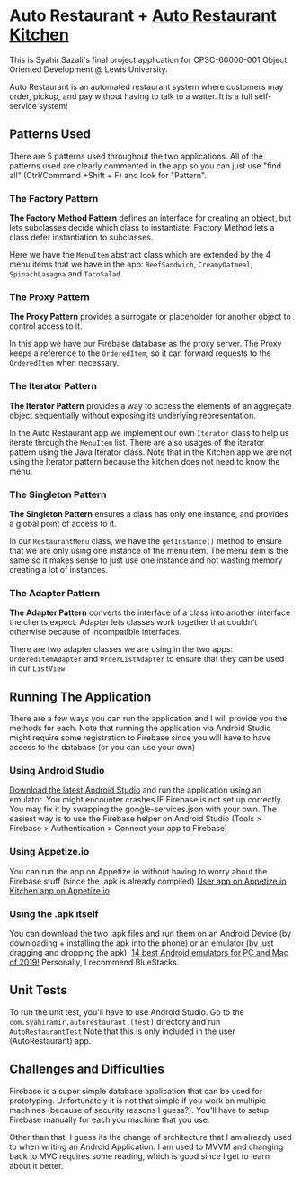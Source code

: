 # Auto Restaurant + [Auto Restaurant Kitchen](https://github.com/syaheer/AutoRestaurantKitchen)

This is Syahir Sazali's final project application for CPSC-60000-001 Object Oriented Development @ Lewis University.

Auto Restaurant is an automated restaurant system where customers may order, pickup, and pay without having to talk to a waiter.
It is a full self-service system!

## Patterns Used

There are 5 patterns used throughout the two applications. All of the patterns used are clearly commented in the app so you
can just use "find all" (Ctrl/Command +Shift + F) and look for "Pattern".

### The Factory Pattern

**The Factory Method Pattern** defines an interface for creating an object, but lets subclasses decide which class to instantiate. 
Factory Method lets a class defer instantiation to subclasses.

Here we have the `MenuItem` abstract class which are extended by the 4 menu items that we have in the app: `BeefSandwich`,
`CreamyOatmeal`, `SpinachLasagna` and `TacoSalad`.

### The Proxy Pattern

**The Proxy Pattern** provides a surrogate or placeholder for another object to control access to it.

In this app we have our Firebase database as the proxy server. The Proxy keeps a reference to the
`OrderedItem`, so it can forward requests to the `OrderedItem` when necessary.

### The Iterator Pattern

**The Iterator Pattern** provides a way to access the elements of an aggregate object sequentially without exposing its underlying
representation.

In the Auto Restaurant app we implement our own `Iterator` class to help us iterate through the `MenuItem` list. There are also
usages of the iterator pattern using the Java Iterator class. Note that in the Kitchen app we are not using the Iterator pattern
because the kitchen does not need to know the menu.

### The Singleton Pattern

**The Singleton Pattern** ensures a class has only one instance, and provides a global point of access to it.

In our `RestaurantMenu` class, we have the `getInstance()` method to ensure that we are only using one instance of the menu item.
The menu item is the same so it makes sense to just use one instance and not wasting memory creating a lot of instances.

### The Adapter Pattern

**The Adapter Pattern** converts the interface of a class into another interface the clients expect. Adapter lets
classes work together that couldn’t otherwise because of incompatible interfaces.

There are two adapter classes we are using in the two apps: `OrderedItemAdapter` and `OrderListAdapter` to ensure that they can be
used in our `ListView`.

## Running The Application

There are a few ways you can run the application and I will provide you the methods for each. Note that running the application
via Android Studio might require some registration to Firebase since you will have to have access to the database (or you can use your own)

### Using Android Studio

[Download the latest Android Studio](https://developer.android.com/studio) and run the application using an emulator. You might
encounter crashes IF Firebase is not set up correctly. You may fix it by swapping the google-services.json with your own.
The easiest way is to use the Firebase helper on Android Studio (Tools > Firebase > Authentication > Connect your app to Firebase)

### Using Appetize.io

You can run the app on Appetize.io without having to worry about the Firebase stuff (since the .apk is already compiled)
[User app on Appetize.io](https://appetize.io/app/b7b8q08cdkcmjxtpbgj15g6ac8?device=nexus5&scale=75&orientation=portrait&osVersion=8.1)
[Kitchen app on Appetize.io](https://appetize.io/app/96pag5x3eeg1guebcm4rgn5gb4?device=nexus5&scale=75&orientation=portrait&osVersion=8.1)

### Using the .apk itself

You can download the two .apk files and run them on an Android Device (by downloading + installing the apk into the phone) or an emulator (by just dragging and dropping the apk).
[14 best Android emulators for PC and Mac of 2019!](https://www.androidauthority.com/best-android-emulators-for-pc-655308/)
Personally, I recommend BlueStacks.

## Unit Tests

To run the unit test, you'll have to use Android Studio. Go to the `com.syahiramir.autorestaurant (test)` directory and run `AutoRestaurantTest`
Note that this is only included in the user (AutoRestaurant) app.

## Challenges and Difficulties

Firebase is a super simple database application that can be used for prototyping. Unfortunately it is not that simple if you work
on multiple machines (because of security reasons I guess?). You'll have to setup Firebase manually for each you machine that you use.

Other than that, I guess its the change of architecture that I am already used to when writing an Android Application.
I am used to MVVM and changing back to MVC requires some reading, which is good since I get to learn about it better.
